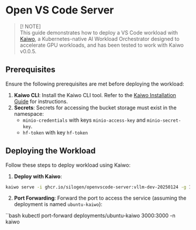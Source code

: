 # Open VS Code Server

> [! NOTE]  
> This guide demonstrates how to deploy a VS Code workload with [Kaiwo](https://github.com/silogen/kaiwo), a Kubernetes-native AI Workload Orchestrator designed to accelerate GPU workloads, and has been tested to work with Kaiwo v0.0.5.

## Prerequisites

Ensure the following prerequisites are met before deploying the workload:

1. **Kaiwo CLI**: Install the Kaiwo CLI tool. Refer to the [Kaiwo Installation Guide](https://github.com/silogen/kaiwo) for instructions.
2. **Secrets**: Secrets for accessing the bucket storage must exist in the namespace:
    - `minio-credentials` with keys `minio-access-key` and `minio-secret-key`.
    - `hf-token` with key `hf-token`

## Deploying the Workload

Follow these steps to deploy workload using Kaiwo:

1. **Deploy with Kaiwo**:

```bash
kaiwo serve -i ghcr.io/silogen/openvscode-server:vllm-dev-20250124 -g 1 -p kaiwo/openvscode-server-vllm-dev/ --name openvscode-server-vllm-dev
```

2. **Port Forwarding**: Forward the port to access the service (assuming the deployment is named `ubuntu-kaiwo`):

``bash
kubectl port-forward deployments/ubuntu-kaiwo 3000:3000 -n kaiwo
```
